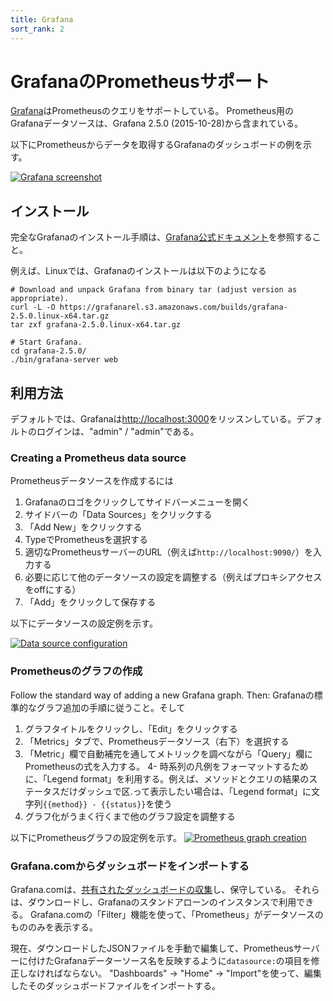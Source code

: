 ```yaml
---
title: Grafana
sort_rank: 2
---
```


# GrafanaのPrometheusサポート

[Grafana](http://grafana.org/)はPrometheusのクエリをサポートしている。
Prometheus用のGrafanaデータソースは、Grafana 2.5.0 (2015-10-28)から含まれている。

以下にPrometheusからデータを取得するGrafanaのダッシュボードの例を示す。

[![Grafana screenshot](/assets/grafana_prometheus.png)](/assets/grafana_prometheus.png)

## インストール

完全なGrafanaのインストール手順は、[Grafana公式ドキュメント](http://docs.grafana.org/installation/)を参照すること。

例えば、Linuxでは、Grafanaのインストールは以下のようになる

```bash-lang
# Download and unpack Grafana from binary tar (adjust version as appropriate).
curl -L -O https://grafanarel.s3.amazonaws.com/builds/grafana-2.5.0.linux-x64.tar.gz
tar zxf grafana-2.5.0.linux-x64.tar.gz

# Start Grafana.
cd grafana-2.5.0/
./bin/grafana-server web
```

## 利用方法

デフォルトでは、Grafanaは[http://localhost:3000](http://localhost:3000)をリッスンしている。デフォルトのログインは、"admin" / "admin"である。

### Creating a Prometheus data source

Prometheusデータソースを作成するには

1. Grafanaのロゴをクリックしてサイドバーメニューを開く
2. サイドバーの「Data Sources」をクリックする
3. 「Add New」をクリックする
4. TypeでPrometheusを選択する
5. 適切なPrometheusサーバーのURL（例えば`http://localhost:9090/`）を入力する
6. 必要に応じて他のデータソースの設定を調整する（例えばプロキシアクセスをoffにする）
7. 「Add」をクリックして保存する

以下にデータソースの設定例を示す。

[![Data source configuration](/assets/grafana_configuring_datasource.png)](/assets/grafana_configuring_datasource.png)

### Prometheusのグラフの作成

Follow the standard way of adding a new Grafana graph. Then:
Grafanaの標準的なグラフ追加の手順に従うこと。そして

1. グラフタイトルをクリックし、「Edit」をクリックする
2. 「Metrics」タブで、Prometheusデータソース（右下）を選択する
3. 「Metric」欄で自動補完を通してメトリックを調べながら「Query」欄にPrometheusの式を入力する。
4- 時系列の凡例をフォーマットするために、「Legend format」を利用する。例えば、メソッドとクエリの結果のステータスだけダッシュで区.って表示したい場合は、「Legend format」に文字列`{{method}} - {{status}}`を使う
5. グラフ化がうまく行くまで他のグラフ設定を調整する

以下にPrometheusグラフの設定例を示す。
[![Prometheus graph creation](/assets/grafana_qps_graph.png)](/assets/grafana_qps_graph.png)

### Grafana.comからダッシュボードをインポートする

Grafana.comは、[共有されたダッシュボードの収集](https://grafana.com/dashboards)し、保守している。
それらは、ダウンロードし、Grafanaのスタンドアローンのインスタンスで利用できる。
Grafana.comの「Filter」機能を使って、「Prometheus」がデータソースのもののみを表示する。

現在、ダウンロードしたJSONファイルを手動で編集して、Prometheusサーバーに付けたGrafanaデーターソース名を反映するように`datasource:`の項目を修正しなければならない。
"Dashboards" → "Home" → "Import"を使って、編集したそのダッシュボードファイルをインポートする。